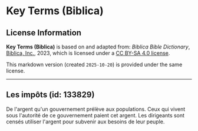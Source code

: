 # Key Terms (Biblica)

## License Information

**Key Terms (Biblica)** is based on and adapted from: _Biblica Bible Dictionary_, [Biblica, Inc.](https://www.biblica.com/), 2023, which is licensed under a [CC BY-SA 4.0 license](https://creativecommons.org/licenses/by-sa/4.0/legalcode.en).

This markdown version (created `2025-10-20`) is provided under the same license.



--------------------------------

## Les impôts (id: 133829)

De l'argent qu'un gouvernement prélève aux populations. Ceux qui vivent sous l'autorité de ce gouvernement paient cet argent. Les dirigeants sont censés utiliser l'argent pour subvenir aux besoins de leur peuple.



